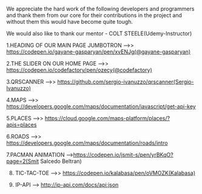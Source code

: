 We appreciate the hard work of the following developers and programmers and thank them from our core for their contributions in the project and without them this would have become quite tough.

We would also like to thank our mentor - COLT STEELE(Udemy-Instructor)

1.HEADING OF OUR MAIN PAGE JUMBOTRON -->> https://codepen.io/gayane-gasparyan/pen/xvENJg(@gayane-gasparyan)

2.THE SLIDER ON OUR HOME PAGE -->> https://codepen.io/codefactory/pen/ozecy(@codefactory)

3.QRSCANNER -->> https://github.com/sergio-ivanuzzo/qrscanner(Sergio-Ivanuzzo)

4.MAPS -->> https://developers.google.com/maps/documentation/javascript/get-api-key

5.PLACES -->> https://cloud.google.com/maps-platform/places/?apis=places

6.ROADS -->> https://developers.google.com/maps/documentation/roads/intro

7.PACMAN ANIMATION -->https://codepen.io/jsmit-s/pen/yrBKqO?page=2(Smit Salcedo Beltran)

8. TIC-TAC-TOE -->> https://codepen.io/kalabasa/pen/oVMOZK(Kalabasa)

9. IP-API --> http://ip-api.com/docs/api:json
